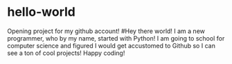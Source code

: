 # hello-world
Opening project for my github account!
#Hey there world! I am a new programmer, who by my name, started with Python! I am going to school for computer science and figured I would get accustomed to Github so I can see a ton of cool projects! Happy coding!
